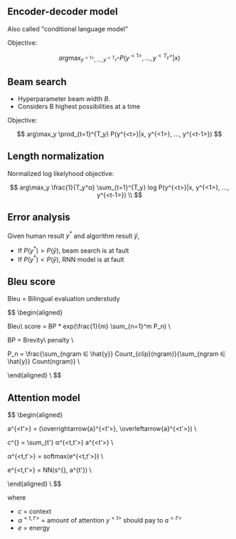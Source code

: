 ﻿## Encoder-decoder model

Also called "conditional language model"

Objective:

$$
arg\max_{y^{<1>},...,y^{<T_y>}} P(y^{<1>},...,y^{<T_y>}|x)
$$

## Beam search

* Hyperparameter beam width $B$.
* Considers B highest possibilities at a time

Objective:

$$
arg\max_y \prod_{t=1}^{T_y} P(y^{<t>}|x, y^{<1>}, ..., y^{<t-1>})
$$

## Length normalization

Normalized log likelyhood objective:

$$
arg\max_y \frac{1}{T_y^α} \sum_{t=1}^{T_y} log P(y^{<t>}|x, y^{<1>}, ..., y^{<t-1>}) \\
$$

## Error analysis

Given human result $y^*$ and algorithm result $\hat{y}$,

* If $P(y^*) > P(\hat{y})$, beam search is at fault
* If $P(y^*) < P(\hat{y})$, RNN model is at fault

## Bleu score

Bleu = Bilingual evaluation understudy

$$
\begin{aligned}

Bleu\ score = BP * exp(\frac{1}{m} \sum_{n=1}^m P_n) \\

BP = Brevity\ penalty \\

P_n = \frac{\sum_{ngram ∈ \hat{y}} Count_{clip}(ngram)}{\sum_{ngram ∈ \hat{y}} Count(ngram)} \\

\end{aligned} \\
$$

## Attention model

$$
\begin{aligned}

a^{<t'>} = (\overrightarrow{a}^{<t'>}, \overleftarrow{a}^{<t'>}) \\

c^{<t>} = \sum_{t'} α^{<t,t'>} a^{<t'>} \\

α^{<t,t'>} = softmax(e^{<t,t'>}) \\

e^{<t,t'>} = NN(s^{<t-1>}, a^{t'}) \\

\end{aligned} \\
$$

where
* $c$ = context
* $α^{<t,t'>}$ = amount of attention $y^{<t>}$ should pay to $a^{<t'>}$
* $e$ = energy
